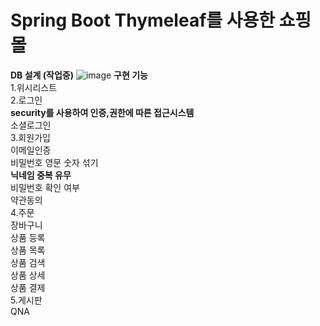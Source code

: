 # Spring Boot Thymeleaf를 사용한 쇼핑몰
**DB 설계 (작업중)**
![image](https://github.com/deokjinkkkkk/shop/assets/116549186/9748b97b-c3e1-4a02-89f5-d72befb64154)
**구현 기능** <br/>
1.위시리스트<br/>
2.로그인 <br/>
    **security를 사용하여 인증,권한에 따른 접근시스템**<br/>
    소셜로그인<br/>
3.회원가입 <br/>
  이메일인증 <br/>
  비밀번호 영문 숫자 섞기 <br/>
  **닉네임 중복 유무** <br/>
  비밀번호 확인 여부  <br/>
  약관동의 <br/>
4.주문 <br/>
  장바구니 <br/>
  상품 등록 <br/>
  상품 목록  <br/>
  상품 검색<br/>
  상품 상세 <br/>
  상품 결제 <br/>
5.게시판 <br/>
  QNA <br/>
